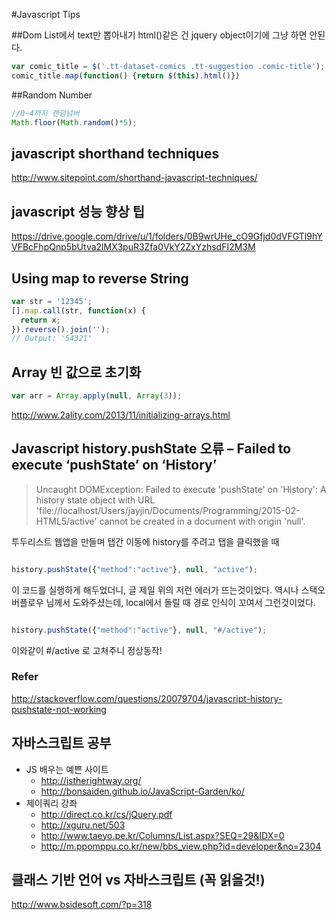 #Javascript Tips

##Dom List에서 text만 뽑아내기
html()같은 건 jquery object이기에 그냥 하면 안된다.
```javascript
var comic_title = $('.tt-dataset-comics .tt-suggestion .comic-title');
comic_title.map(function() {return $(this).html()})
```

##Random Number
```javascript
//0~4까지 랜덤넘버
Math.floor(Math.random()*5);
```

## javascript shorthand techniques
http://www.sitepoint.com/shorthand-javascript-techniques/

## javascript 성능 향상 팁
https://drive.google.com/drive/u/1/folders/0B9wrUHe_cO9Gfjd0dVFGTl9hYVFBcFhpQnp5bUtva2lMX3puR3Zfa0VkY2ZxYzhsdFI2M3M

## Using map to reverse String
```javascript
var str = '12345';
[].map.call(str, function(x) {
  return x;
}).reverse().join(''); 
// Output: '54321'
```

## Array 빈 값으로 초기화
```javascript
var arr = Array.apply(null, Array(3));
```
http://www.2ality.com/2013/11/initializing-arrays.html

## Javascript history.pushState 오류 – Failed to execute ‘pushState’ on ‘History’
> Uncaught DOMException: Failed to execute 'pushState' on 'History': A history state object with URL 'file://localhost/Users/jayjin/Documents/Programming/2015-02-HTML5/active' cannot be created in a document with origin 'null'.

투두리스트 웹앱을 만들며 탭간 이동에 history를 주려고 탭을 클릭했을 때

```javascript

history.pushState({"method":"active"}, null, "active");

```

이 코드를 실행하게 해두었더니, 글 제일 위의 저런 에러가 뜨는것이었다.
역시나 스택오버플로우 님께서 도와주셨는데,
local에서 돌릴 때 경로 인식이 꼬여서 그런것이었다.

```javascript

history.pushState({"method":"active"}, null, "#/active");

```

이와같이 #/active 로 고쳐주니 정상동작!
### Refer
http://stackoverflow.com/questions/20079704/javascript-history-pushstate-not-working

## 자바스크립트 공부
- JS 배우는 예쁜 사이트
    - http://jstherightway.org/
    - http://bonsaiden.github.io/JavaScript-Garden/ko/
- 제이쿼리 강좌
    - http://direct.co.kr/cs/jQuery.pdf
    - http://xguru.net/503
    - http://www.taeyo.pe.kr/Columns/List.aspx?SEQ=29&IDX=0
    - http://m.ppomppu.co.kr/new/bbs_view.php?id=developer&no=2304

## 클래스 기반 언어 vs 자바스크립트 (꼭 읽을것!)
http://www.bsidesoft.com/?p=318
